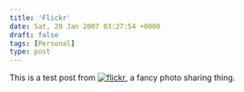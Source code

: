 ```yaml
---
title: 'Flickr'
date: Sat, 20 Jan 2007 03:27:54 +0000
draft: false
tags: [Personal]
type: post
---
```


This is a test post from [![flickr](http://www.flickr.com/images/flickr_logo_blog.gif)](http://www.flickr.com/r/testpost), a fancy photo sharing thing.
